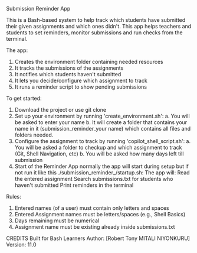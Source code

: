 Submission Reminder App

This is a Bash-based system to help track which students have submitted their given assignments and which ones didn't. This app helps teachers and students to set reminders, monitor submissions and run checks from the terminal.

The app:
1. Creates the environment folder containing needed resources
2. It tracks the submissions of the assignments
3. It notifies which students haven't submitted
4. It lets you decide/configure which assignment to track
5. It runs a reminder script to show pending submissions

To get started:

1. Download the project or use git clone 
2. Set up your environment by running 'create_environment.sh':
    a. You will be asked to enter your name
    b. It will create a folder that contains your name in it (submission_reminder_your name) which contains all files and folders needed.
3. Configure the assignment to track by running 'copilot_shell_script.sh':
    a. You will be asked a folder to checkup and which assignment to track (Git, Shell Navigation, etc)
    b. You will be asked how many days left till submission
4. Start of the Reminder App
    normally the app will start during setup but if not run it like this
        ./submission_reminder_<YourName>/startup.sh:
    The app will:
        Read the entered assignment
        Search submissions.txt for students who haven't submitted
        Print reminders in the terminal


Rules:

1. Entered names (of a user) must contain only letters and spaces
2. Entered Assignment names must be letters/spaces (e.g., Shell Basics)
3. Days remaining must be numerical
4. Assignment name must be existing already inside submissions.txt

CREDITS
Built for Bash Learners
Author: [Robert Tony MITALI NIYONKURU]
Version: 11.0
